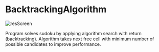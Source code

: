 # BacktrackingAlgorithm
![resScreen](https://github.com/Tricui11/Sudoku/assets/42153889/fe149cfa-29e2-49a2-b5ed-c5c1fca9d8bb)

Program solves sudoku by applying algorithm search with return (backtracking).
Algorithm takes next free cell with minimum number of possible candidates to improve performance.
